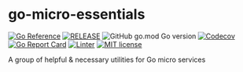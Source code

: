 # go-micro-essentials
[![Go Reference](https://pkg.go.dev/badge/github.com/aryannr97/go-micro-essentials.svg)](https://pkg.go.dev/github.com/aryannr97/go-micro-essentials)
[![RELEASE](https://github.com/aryannr97/go-micro-essentials/actions/workflows/release.yml/badge.svg)](https://github.com/aryannr97/go-micro-essentials/actions/workflows/release.yml)
![GitHub go.mod Go version](https://img.shields.io/github/go-mod/go-version/aryannr97/go-micro-essentials)
[![Codecov](https://img.shields.io/codecov/c/github/aryannr97/go-micro-essentials)](https://app.codecov.io/gh/aryannr97/go-micro-essentials)
[![Go Report Card](https://goreportcard.com/badge/github.com/aryannr97/go-micro-essentials)](https://goreportcard.com/report/github.com/aryannr97/go-micro-essentials)
[![Linter](https://img.shields.io/badge/Linter-golangci--lint-informational)](https://golangci-lint.run)
[![MIT license](https://img.shields.io/github/license/aryannr97/go-micro-essentials)](https://github.com/aryannr97/go-micro-essentials/blob/main/LICENSE)

A group of helpful &amp; necessary utilities for Go micro services
